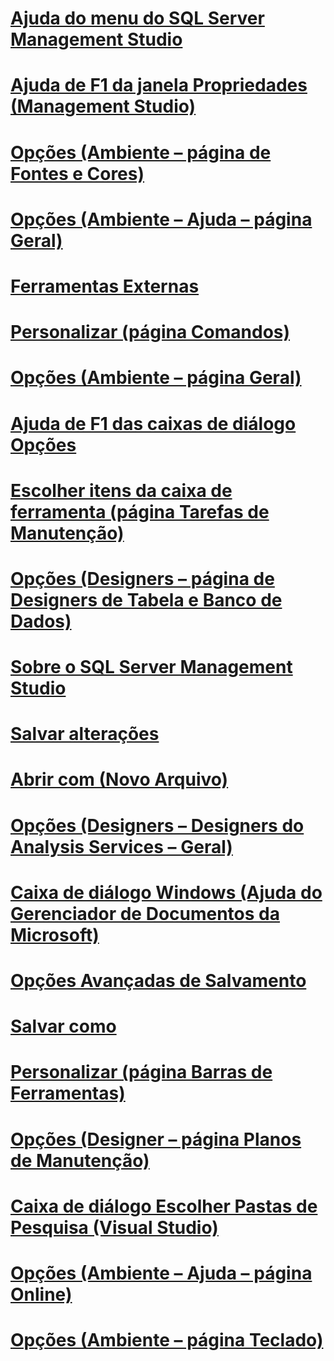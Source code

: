 # [Ajuda do menu do SQL Server Management Studio](sql-server-management-studio-menu-help.md)
# [Ajuda de F1 da janela Propriedades (Management Studio)](properties-window-f1-help-management-studio.md)
# [Opções (Ambiente – página de Fontes e Cores)](options-environment-fonts-and-colors-page.md)
# [Opções (Ambiente – Ajuda – página Geral)](options-environment-help-general-page.md)
# [Ferramentas Externas](external-tools.md)
# [Personalizar (página Comandos)](customize-commands-page.md)
# [Opções (Ambiente – página Geral)](options-environment-general-page.md)
# [Ajuda de F1 das caixas de diálogo Opções](options-dialog-boxes-f1-help.md)
# [Escolher itens da caixa de ferramenta (página Tarefas de Manutenção)](choose-toolbox-items-maintenance-tasks-page.md)
# [Opções (Designers – página de Designers de Tabela e Banco de Dados)](options-designers-table-and-database-designers-page.md)
# [Sobre o SQL Server Management Studio](about-sql-server-management-studio.md)
# [Salvar alterações](save-changes.md)
# [Abrir com (Novo Arquivo)](open-with-new-file.md)
# [Opções (Designers – Designers do Analysis Services – Geral)](options-designers-analysis-services-designers-general.md)
# [Caixa de diálogo Windows (Ajuda do Gerenciador de Documentos da Microsoft)](windows-dialog-box-microsoft-document-explorer-help.md)
# [Opções Avançadas de Salvamento](advanced-save-options.md)
# [Salvar como](save-as.md)
# [Personalizar (página Barras de Ferramentas)](customize-toolbars-page.md)
# [Opções (Designer – página Planos de Manutenção)](options-designers-maintenance-plans-page.md)
# [Caixa de diálogo Escolher Pastas de Pesquisa (Visual Studio)](choose-search-folders-dialog-box-visual-studio.md)
# [Opções (Ambiente – Ajuda – página Online)](options-environment-help-online-page.md)
# [Opções (Ambiente – página Teclado)](options-environment-keyboard-page.md)
